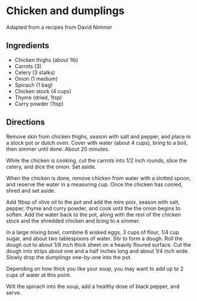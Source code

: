 # Chicken and dumplings
Adapted from a recipes from David Nimmer

## Ingredients
+ Chicken thighs (about 1lb)
+ Carrots (3)
+ Celery (3 stalks)
+ Onion (1 medium)
+ Spinach (1 bag)
+ Chicken stock (4 cups)
+ Thyme (dried, 1tsp)
+ Curry powder (1tsp)

## Directions
Remove skin from chicken thighs, season with salt and pepper, and place in a stock pot or dutch oven. Cover with water (about 4 cups), bring to a boil, then simmer until done. About 20 minutes.

While the chicken is cooking, cut the carrots into 1/2 inch rounds, slice the celery, and dice the onion. Set aside.

When the chicken is done, remove chicken from water with a slotted spoon, and reserve the water in a measuring cup. Once the chicken has cooled, shred and set aside.

Add 1tbsp of olive oil to the pot and add the mire poix, season with salt, pepper, thyme and curry powder, and cook until the the onion begins to soften. Add the water back to the pot, along with the rest of the chicken stock and the shredded chicken and bring to a simmer. 

In a large mixing bowl, combine 6 wisked eggs, 3 cups of flour, 1/4 cup sugar, and about two tablespoons of water. Stir to form a dough. Roll the dough out to about 1/8 inch thick sheet on a heavily floured surface. Cut the dough into strips about one and a half inches long and about 1/4 inch wide. Slowly drop the dumplings one-by-one into the pot.

Depending on how thick you like your soup, you may want to add up to 2 cups of water at this point. 

Wilt the spinach into the soup, add a healthy dose of black pepper, and serve.

